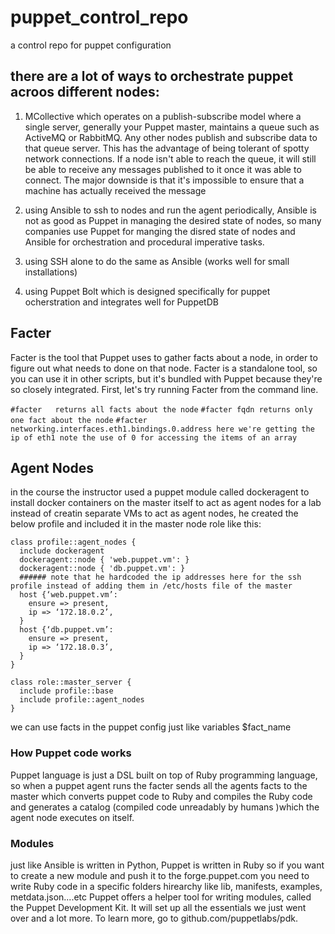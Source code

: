 # puppet_control_repo
a control repo for puppet configuration


## there are a lot of ways to orchestrate puppet acroos different nodes:
1. MCollective which operates on a publish-subscribe model where a single server, generally your Puppet master, maintains a queue such as ActiveMQ or RabbitMQ. Any other nodes publish and subscribe data to that queue server. This has the advantage of being tolerant of spotty network connections. If a node isn't able to reach the queue, it will still be able to receive any messages published to it once it was able to connect. The major downside is that it's impossible to ensure that a machine has actually received the message

2. using Ansible to ssh to nodes and run the agent periodically, Ansible is not as good as Puppet in managing the desired state of nodes, so many companies use Puppet for manging the disred state of nodes and Ansible for orchestration and procedural imperative tasks. 

3. using SSH alone to do the same as Ansible (works well for small installations)

4. using Puppet Bolt which is designed specifically for puppet ocherstration and integrates well for PuppetDB

## Facter
Facter is the tool that Puppet uses to gather facts about a node, in order to figure out what needs to done on that node. Facter is a standalone tool, so you can use it in other scripts, but it's bundled with Puppet because they're so closely integrated. First, let's try running Facter from the command line.

`#facter   returns all facts about the node`
`#facter fqdn returns only one fact about the node`
`#facter networking.interfaces.eth1.bindings.0.address here we're getting the ip of eth1 note the use of 0 for accessing the items of an array`

## Agent Nodes
in the course the instructor used a puppet module called dockeragent to install docker containers on the master itself to act as agent nodes for a lab instead of creatin separate VMs to act as agent nodes, he created the below profile and included it in the master node role like this:

```
class profile::agent_nodes {
  include dockeragent
  dockeragent::node { 'web.puppet.vm': }
  dockeragent::node { 'db.puppet.vm': }
  ###### note that he hardcoded the ip addresses here for the ssh profile instead of adding them in /etc/hosts file of the master
  host {‘web.puppet.vm’:
    ensure => present,
    ip => ‘172.18.0.2’,
  }
  host {‘db.puppet.vm’:
    ensure => present,
    ip => ‘172.18.0.3’,
  }
}

class role::master_server {
  include profile::base
  include profile::agent_nodes
}
```
we can use facts in the puppet config just like variables $fact_name

### How Puppet code works
Puppet language is just a DSL built on top of Ruby programming language, so when a puppet agent runs the facter sends all the agents facts to the master which converts puppet code to Ruby and compiles the Ruby code and generates a catalog (compiled code unreadably by humans )which the agent node executes on itself.

### Modules
just like Ansible is written in Python, Puppet is written in Ruby so if you want to create a new module and push it to the forge.puppet.com you need to write Ruby code in a specific folders hirearchy like lib, manifests, examples, metdata.json....etc
Puppet offers a helper tool for writing modules, called the Puppet Development Kit. It will set up all the essentials we just went over and a lot more. To learn more, go to github.com/puppetlabs/pdk.
